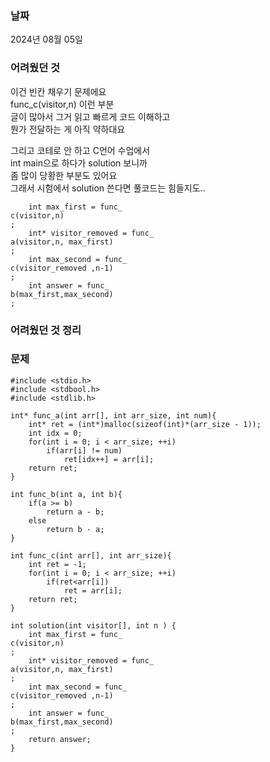 <h3>날짜</h3>
2024년 08월 05일  

<h3>어려웠던 것</h3>

이건 빈칸 채우기 문제에요  
func_c(visitor,n) 이런 부분  
글이 많아서 그거 읽고 빠르게 코드 이해하고  
뭔가 전달하는 게 아직 약하대요  
  
그리고 코테로 안 하고 C언어 수업에서  
int main으로 하다가 solution 보니까  
좀 많이 당황한 부분도 있어요  
그래서 시험에서 solution 쓴다면 풀코드는 힘들지도.. 
  
``` 
    int max_first = func_
c(visitor,n)
;
    int* visitor_removed = func_
a(visitor,n, max_first)
;
    int max_second = func_
c(visitor_removed ,n-1)
;
    int answer = func_
b(max_first,max_second)
;
```

<h3>어려웠던 것 정리</h3> 

<h3>문제</h3>

```
#include <stdio.h>
#include <stdbool.h>
#include <stdlib.h>

int* func_a(int arr[], int arr_size, int num){
    int* ret = (int*)malloc(sizeof(int)*(arr_size - 1));
    int idx = 0;
    for(int i = 0; i < arr_size; ++i)
        if(arr[i] != num)
            ret[idx++] = arr[i];
    return ret;
}

int func_b(int a, int b){
    if(a >= b)
        return a - b;
    else
        return b - a;
}

int func_c(int arr[], int arr_size){
    int ret = -1;
    for(int i = 0; i < arr_size; ++i)
        if(ret<arr[i])
            ret = arr[i];
    return ret;
}

int solution(int visitor[], int n ) {
    int max_first = func_
c(visitor,n)
;
    int* visitor_removed = func_
a(visitor,n, max_first)
;
    int max_second = func_
c(visitor_removed ,n-1)
;
    int answer = func_
b(max_first,max_second)
;
    return answer;
}
```

